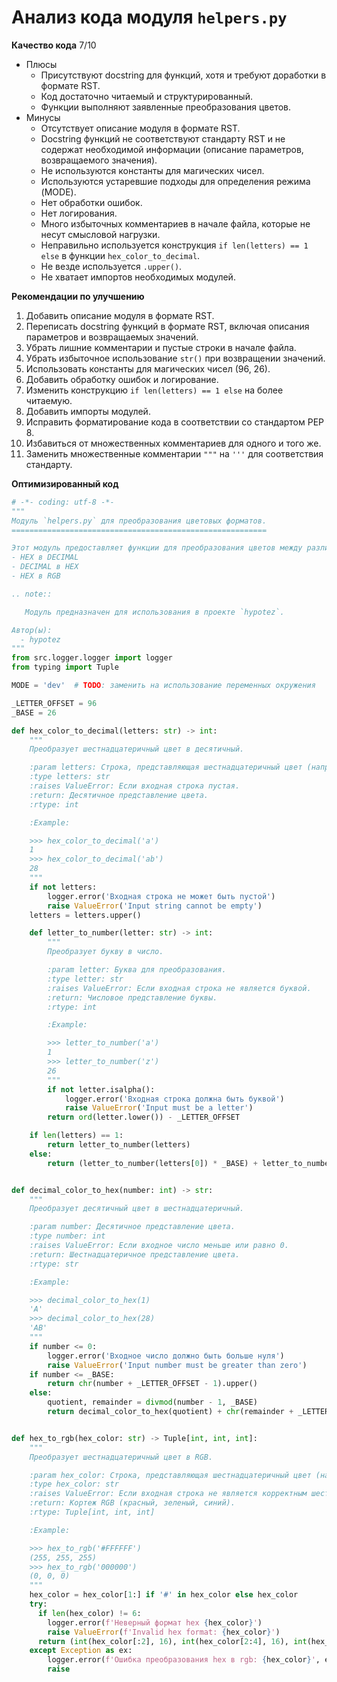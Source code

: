# Анализ кода модуля `helpers.py`

**Качество кода**
7/10
- Плюсы
    - Присутствуют docstring для функций, хотя и требуют доработки в формате RST.
    - Код достаточно читаемый и структурированный.
    - Функции выполняют заявленные преобразования цветов.
- Минусы
    - Отсутствует описание модуля в формате RST.
    - Docstring функций не соответствуют стандарту RST и не содержат необходимой информации (описание параметров, возвращаемого значения).
    - Не используются константы для магических чисел.
    - Используются устаревшие подходы для определения режима (MODE).
    - Нет обработки ошибок.
    - Нет логирования.
    - Много избыточных комментариев в начале файла, которые не несут смысловой нагрузки.
    - Неправильно используется конструкция `if len(letters) == 1 else` в функции `hex_color_to_decimal`.
    - Не везде используется `.upper()`.
    - Не хватает импортов необходимых модулей.

**Рекомендации по улучшению**

1.  Добавить описание модуля в формате RST.
2.  Переписать docstring функций в формате RST, включая описания параметров и возвращаемых значений.
3.  Убрать лишние комментарии и пустые строки в начале файла.
4.  Убрать избыточное использование `str()` при возвращении значений.
5.  Использовать константы для магических чисел (96, 26).
6.  Добавить обработку ошибок и логирование.
7.  Изменить конструкцию `if len(letters) == 1 else` на более читаемую.
8.  Добавить импорты модулей.
9.  Исправить форматирование кода в соответствии со стандартом PEP 8.
10. Избавиться от множественных комментариев для одного и того же.
11. Заменить множественные комментарии `"""` на `'''` для соответствия стандарту.

**Оптимизированный код**

```python
# -*- coding: utf-8 -*-
"""
Модуль `helpers.py` для преобразования цветовых форматов.
=========================================================

Этот модуль предоставляет функции для преобразования цветов между различными форматами:
- HEX в DECIMAL
- DECIMAL в HEX
- HEX в RGB

.. note::

   Модуль предназначен для использования в проекте `hypotez`.

Автор(ы):
  - hypotez
"""
from src.logger.logger import logger
from typing import Tuple

MODE = 'dev'  # TODO: заменить на использование переменных окружения

_LETTER_OFFSET = 96
_BASE = 26

def hex_color_to_decimal(letters: str) -> int:
    """
    Преобразует шестнадцатеричный цвет в десятичный.

    :param letters: Строка, представляющая шестнадцатеричный цвет (например, 'A', 'AB').
    :type letters: str
    :raises ValueError: Если входная строка пустая.
    :return: Десятичное представление цвета.
    :rtype: int

    :Example:

    >>> hex_color_to_decimal('a')
    1
    >>> hex_color_to_decimal('ab')
    28
    """
    if not letters:
        logger.error('Входная строка не может быть пустой')
        raise ValueError('Input string cannot be empty')
    letters = letters.upper()

    def letter_to_number(letter: str) -> int:
        """
        Преобразует букву в число.

        :param letter: Буква для преобразования.
        :type letter: str
        :raises ValueError: Если входная строка не является буквой.
        :return: Числовое представление буквы.
        :rtype: int

        :Example:

        >>> letter_to_number('a')
        1
        >>> letter_to_number('z')
        26
        """
        if not letter.isalpha():
            logger.error('Входная строка должна быть буквой')
            raise ValueError('Input must be a letter')
        return ord(letter.lower()) - _LETTER_OFFSET

    if len(letters) == 1:
        return letter_to_number(letters)
    else:
        return (letter_to_number(letters[0]) * _BASE) + letter_to_number(letters[1])


def decimal_color_to_hex(number: int) -> str:
    """
    Преобразует десятичный цвет в шестнадцатеричный.

    :param number: Десятичное представление цвета.
    :type number: int
    :raises ValueError: Если входное число меньше или равно 0.
    :return: Шестнадцатеричное представление цвета.
    :rtype: str

    :Example:

    >>> decimal_color_to_hex(1)
    'A'
    >>> decimal_color_to_hex(28)
    'AB'
    """
    if number <= 0:
        logger.error('Входное число должно быть больше нуля')
        raise ValueError('Input number must be greater than zero')
    if number <= _BASE:
        return chr(number + _LETTER_OFFSET - 1).upper()
    else:
        quotient, remainder = divmod(number - 1, _BASE)
        return decimal_color_to_hex(quotient) + chr(remainder + _LETTER_OFFSET).upper()


def hex_to_rgb(hex_color: str) -> Tuple[int, int, int]:
    """
    Преобразует шестнадцатеричный цвет в RGB.

    :param hex_color: Строка, представляющая шестнадцатеричный цвет (например, '#FFFFFF', 'FFFFFF').
    :type hex_color: str
    :raises ValueError: Если входная строка не является корректным шестнадцатеричным цветом.
    :return: Кортеж RGB (красный, зеленый, синий).
    :rtype: Tuple[int, int, int]

    :Example:

    >>> hex_to_rgb('#FFFFFF')
    (255, 255, 255)
    >>> hex_to_rgb('000000')
    (0, 0, 0)
    """
    hex_color = hex_color[1:] if '#' in hex_color else hex_color
    try:
      if len(hex_color) != 6:
        logger.error(f'Неверный формат hex {hex_color}')
        raise ValueError(f'Invalid hex format: {hex_color}')
      return (int(hex_color[:2], 16), int(hex_color[2:4], 16), int(hex_color[4:], 16))
    except Exception as ex:
        logger.error(f'Ошибка преобразования hex в rgb: {hex_color}', exc_info=ex)
        raise
```
